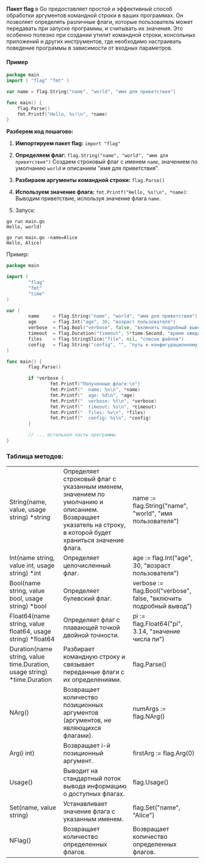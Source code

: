 **Пакет flag** в Go предоставляет простой и эффективный способ обработки аргументов командной строки в ваших программах. Он позволяет определять различные флаги, которые пользователь может передавать при запуске программы, и считывать их значения. Это особенно полезно при создании утилит командной строки, консольных приложений и других инструментов, где необходимо настраивать поведение программы в зависимости от входных параметров.
#### Пример
```go
package main 
import ( "flag" "fmt" ) 

var name = flag.String("name", "world", "имя для приветствия") 

func main() { 
	flag.Parse() 
	fmt.Printf("Hello, %s!\n", *name) 
}
```

**Разберем код пошагово:**

1. **Импортируем пакет flag:** `import "flag"`
2. **Определяем флаг:**    `flag.String("name", "world", "имя для приветствия")` Создаем строковый флаг с именем `name`, значением по умолчанию `world` и описанием "имя для приветствия".
3. **Разбираем аргументы командной строки:** `flag.Parse()`
4. **Используем значение флага:** `fmt.Printf("Hello, %s!\n", *name)`: Выводим приветствие, используя значение флага `name`.

5.  Запуск: 
```shell 
go run main.go
Hello, world!
``` 

```shell
go run main.go -name=Alice
Hello, Alice!
```

Пример:
```go
package main

import (
        "flag"
        "fmt"
        "time"
)

var (
        name     = flag.String("name", "world", "имя для приветствия")
        age      = flag.Int("age", 30, "возраст пользователя")
        verbose  = flag.Bool("verbose", false, "включить подробный вывод")
        timeout  = flag.Duration("timeout", 5*time.Second, "время ожидания")
        files    = flag.StringSlice("file", nil, "список файлов")
        config   = flag.String("config", "", "путь к конфигурационному файлу")
)

func main() {
        flag.Parse()

        if *verbose {
                fmt.Printf("Полученные флаги:\n")
                fmt.Printf("  name: %s\n", *name)
                fmt.Printf("  age: %d\n", *age)
                fmt.Printf("  verbose: %t\n", *verbose)
                fmt.Printf("  timeout: %s\n", *timeout)
                fmt.Printf("  files: %v\n", *files)
                fmt.Printf("  config: %s\n", *config)
        }

        // ... остальная часть программы
}
```

### Таблица методов:

|                                                                         |                                                                                                                                                             |                                                                    |
| ----------------------------------------------------------------------- | ----------------------------------------------------------------------------------------------------------------------------------------------------------- | ------------------------------------------------------------------ |
| String(name, value, usage string) *string                               | Определяет строковый флаг с указанным именем, значением по умолчанию и описанием. Возвращает указатель на строку, в которой будет храниться значение флага. | name := flag.String("name", "world", "имя пользователя")           |
| Int(name string, value int, usage string) *int                          | Определяет целочисленный флаг.                                                                                                                              | age := flag.Int("age", 30, "возраст пользователя")                 |
| Bool(name string, value bool, usage string) *bool                       | Определяет булевский флаг.                                                                                                                                  | verbose := flag.Bool("verbose", false, "включить подробный вывод") |
| Float64(name string, value float64, usage string) *float64              | Определяет флаг с плавающей точкой двойной точности.                                                                                                        | pi := flag.Float64("pi", 3.14, "значение числа пи")                |
| Duration(name string, value time.Duration, usage string) *time.Duration | Разбирает командную строку и связывает переданные флаги с их определениями.                                                                                 | flag.Parse()                                                       |
| NArg()                                                                  | Возвращает количество позиционных аргументов (аргументов, не являющихся флагами).                                                                           | numArgs := flag.NArg()                                             |
| Arg(i int)                                                              | Возвращает i-й позиционный аргумент.                                                                                                                        | firstArg := flag.Arg(0)                                            |
| Usage()                                                                 | Выводит на стандартный поток вывода информацию о доступных флагах.                                                                                          | flag.Usage()                                                       |
| Set(name, value string)                                                 | Устанавливает значение флага с указанным именем.                                                                                                            | flag.Set("name", "Alice")                                          |
| NFlag()                                                                 | Возвращает количество определенных флагов.                                                                                                                  | Возвращает количество определенных флагов.                         |
